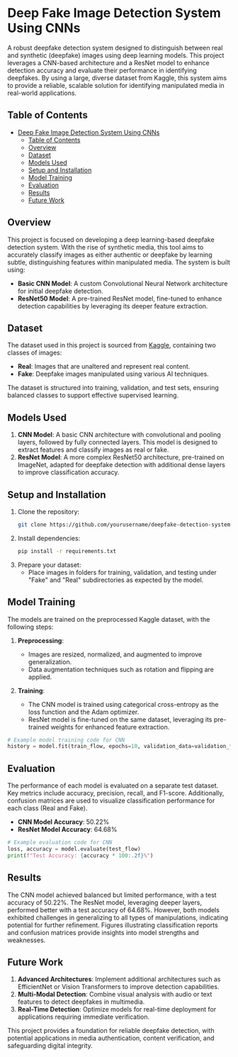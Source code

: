 # Deep Fake Image Detection System Using CNNs

A robust deepfake detection system designed to distinguish between real and synthetic (deepfake) images using deep learning models. This project leverages a CNN-based architecture and a ResNet model to enhance detection accuracy and evaluate their performance in identifying deepfakes. By using a large, diverse dataset from Kaggle, this system aims to provide a reliable, scalable solution for identifying manipulated media in real-world applications.

## Table of Contents
- [Deep Fake Image Detection System Using CNNs](#deep-fake-image-detection-system-using-cnns)
  - [Table of Contents](#table-of-contents)
  - [Overview](#overview)
  - [Dataset](#dataset)
  - [Models Used](#models-used)
  - [Setup and Installation](#setup-and-installation)
  - [Model Training](#model-training)
  - [Evaluation](#evaluation)
  - [Results](#results)
  - [Future Work](#future-work)

## Overview
This project is focused on developing a deep learning-based deepfake detection system. With the rise of synthetic media, this tool aims to accurately classify images as either authentic or deepfake by learning subtle, distinguishing features within manipulated media. The system is built using:
- **Basic CNN Model**: A custom Convolutional Neural Network architecture for initial deepfake detection.
- **ResNet50 Model**: A pre-trained ResNet model, fine-tuned to enhance detection capabilities by leveraging its deeper feature extraction.

## Dataset
The dataset used in this project is sourced from [Kaggle](https://www.kaggle.com/), containing two classes of images:
- **Real**: Images that are unaltered and represent real content.
- **Fake**: Deepfake images manipulated using various AI techniques.

The dataset is structured into training, validation, and test sets, ensuring balanced classes to support effective supervised learning.

## Models Used
1. **CNN Model**: A basic CNN architecture with convolutional and pooling layers, followed by fully connected layers. This model is designed to extract features and classify images as real or fake.
2. **ResNet Model**: A more complex ResNet50 architecture, pre-trained on ImageNet, adapted for deepfake detection with additional dense layers to improve classification accuracy.

## Setup and Installation

1. Clone the repository:
   ```bash
   git clone https://github.com/yourusername/deepfake-detection-system.git
   ```
2. Install dependencies:
   ```bash
   pip install -r requirements.txt
   ```
3. Prepare your dataset:
   - Place images in folders for training, validation, and testing under "Fake" and "Real" subdirectories as expected by the model.

## Model Training
The models are trained on the preprocessed Kaggle dataset, with the following steps:

1. **Preprocessing**: 
   - Images are resized, normalized, and augmented to improve generalization.
   - Data augmentation techniques such as rotation and flipping are applied.

2. **Training**:
   - The CNN model is trained using categorical cross-entropy as the loss function and the Adam optimizer.
   - ResNet model is fine-tuned on the same dataset, leveraging its pre-trained weights for enhanced feature extraction.

```python
# Example model training code for CNN
history = model.fit(train_flow, epochs=10, validation_data=validation_flow)
```

## Evaluation
The performance of each model is evaluated on a separate test dataset. Key metrics include accuracy, precision, recall, and F1-score. Additionally, confusion matrices are used to visualize classification performance for each class (Real and Fake).

- **CNN Model Accuracy**: 50.22%
- **ResNet Model Accuracy**: 64.68%

```python
# Example evaluation code for CNN
loss, accuracy = model.evaluate(test_flow)
print(f"Test Accuracy: {accuracy * 100:.2f}%")
```

## Results
The CNN model achieved balanced but limited performance, with a test accuracy of 50.22%. The ResNet model, leveraging deeper layers, performed better with a test accuracy of 64.68%. However, both models exhibited challenges in generalizing to all types of manipulations, indicating potential for further refinement. Figures illustrating classification reports and confusion matrices provide insights into model strengths and weaknesses.

## Future Work
1. **Advanced Architectures**: Implement additional architectures such as EfficientNet or Vision Transformers to improve detection capabilities.
2. **Multi-Modal Detection**: Combine visual analysis with audio or text features to detect deepfakes in multimedia.
3. **Real-Time Detection**: Optimize models for real-time deployment for applications requiring immediate verification.


This project provides a foundation for reliable deepfake detection, with potential applications in media authentication, content verification, and safeguarding digital integrity.
